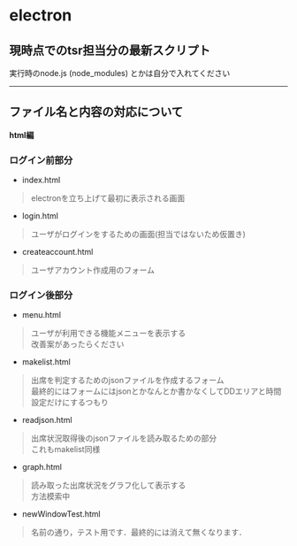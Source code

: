 # electron

## 現時点でのtsr担当分の最新スクリプト

実行時のnode.js (node_modules) とかは自分で入れてください

---

## ファイル名と内容の対応について
**html編**
### ログイン前部分
- index.html
>electronを立ち上げて最初に表示される画面
- login.html
>ユーザがログインをするための画面(担当ではないため仮置き)
- createaccount.html
>ユーザアカウント作成用のフォーム
### ログイン後部分
- menu.html
>ユーザが利用できる機能メニューを表示する<br>
改善案があったらください
- makelist.html
>出席を判定するためのjsonファイルを作成するフォーム<br>
最終的にはフォームにはjsonとかなんとか書かなくしてDDエリアと時間設定だけにするつもり
- readjson.html
>出席状況取得後のjsonファイルを読み取るための部分<br>
これもmakelist同様
- graph.html
>読み取った出席状況をグラフ化して表示する<br>
方法模索中
- newWindowTest.html
>名前の通り，テスト用です．最終的には消えて無くなります．
